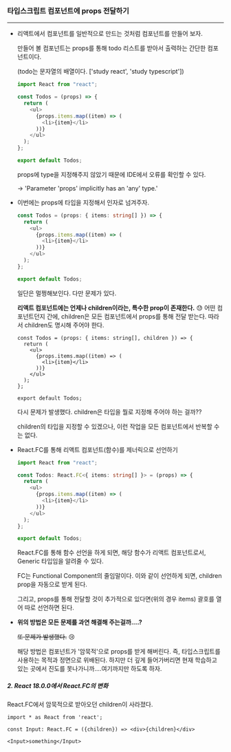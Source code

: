 ### 타입스크립트 컴포넌트에 props 전달하기

---

* 리액트에서 컴포넌트를 일반적으로 만드는 것처럼 컴포넌트를 만들어 보자.

  만들어 볼 컴포넌트는 props를 통해 todo 리스트를 받아서 출력하는 간단한 컴포넌트이다.

  (todo는 문자열의 배열이다. ['study react', 'study typescript'])

  ```typescript
  import React from "react";
  
  const Todos = (props) => {
    return (
      <ul>
        {props.items.map((item) => (
          <li>{item}</li>
        ))}
      </ul>
    );
  };
  
  export default Todos;
  ```

  props에 type을 지정해주지 않았기 때문에 IDE에서 오류를 확인할 수 있다.

  -> 'Parameter 'props' implicitly has an 'any' type.'

* 이번에는 props에 타입을 지정해서 인자로 넘겨주자.

  ```typescript
  const Todos = (props: { items: string[] }) => {
    return (
      <ul>
        {props.items.map((item) => (
          <li>{item}</li>
        ))}
      </ul>
    );
  };
  
  export default Todos;
  ```

  일단은 멀쩡해보인다. 다만 문제가 있다.

  <strong>리액트 컴포넌트에는 언제나 children이라는, 특수한 prop이 존재한다.</strong> :sweat: 어떤 컴포넌트던지 간에, children은 모든 컴포넌트에서 props를 통해 전달 받는다. 따라서 children도 명시해 주어야 한다.

  ```
  const Todos = (props: { items: string[], children }) => {
    return (
      <ul>
        {props.items.map((item) => (
          <li>{item}</li>
        ))}
      </ul>
    );
  };
  
  export default Todos;
  ```

  다시 문제가 발생했다. children은 타입을 뭘로 지정해 주어야 하는 걸까??

  children의 타입을 지정할 수 있겠으나, 이런 작업을 모든 컴포넌트에서 반복할 수는 없다.



* React.FC를 통해 리액트 컴포넌트(함수)를 제너릭으로 선언하기

  ```typescript
  import React from "react";
  
  const Todos: React.FC<{ items: string[] }> = (props) => {
    return (
      <ul>
        {props.items.map((item) => (
          <li>{item}</li>
        ))}
      </ul>
    );
  };
  
  export default Todos;
  
  ```

  React.FC를 통해 함수 선언을 하게 되면, 해당 함수가 리액트 컴포넌트로서, Generic 타입임을 알려줄 수 있다.

  FC는 Functional Component의 줄임말이다. 이와 같이 선언하게 되면, children prop을 자동으로 받게 된다.

  그리고, props를 통해 전달할 것이 추가적으로 있다면(위의 경우 items) 괄호를 열어 따로 선언하면 된다.

* <strong>위의 방법은 모든 문제를 과연 해결해 주는걸까....?</strong>

  ~~또 문제가 발생했다.~~ :cry:

  해당 방법은 컴포넌트가 '암묵적'으로 props를 받게 해버린다. 즉, 타입스크립트를 사용하는 목적과 정면으로 위배된다. 하지만 더 깊게 들어가버리면 현재 학습하고 있는 곳에서 진도를 못나가니까....여기까지만 하도록 하자.




##### 2. React 18.0.0에서 React.FC의 변화

React.FC에서 암묵적으로 받아오던 children이 사라졌다.

```react
import * as React from 'react';

const Input: React.FC = ({children}) => <div>{children}</div>

<Input>something</Input>
```



